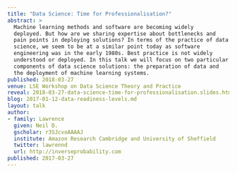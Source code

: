 ```yaml
---
title: "Data Science: Time for Professionalisation?"
abstract: >
  Machine learning methods and software are becoming widely
  deployed. But how are we sharing expertise about bottlenecks and
  pain points in deploying solutions? In terms of the practice of data
  science, we seem to be at a similar point today as software
  engineering was in the early 1980s. Best practice is not widely
  understood or deployed. In this talk we will focus on two particular
  components of data science solutions: the preparation of data and
  the deployment of machine learning systems.
published: 2018-03-27
venue: LSE Workshop on Data Science Theory and Practice
reveal: 2018-03-27-data-science-time-for-professionalisation.slides.html
blog: 2017-01-12-data-readiness-levels.md
layout: talk
author:
- family: Lawrence
  given: Neil D.
  gscholar: r3SJcvoAAAAJ
  institute: Amazon Research Cambridge and University of Sheffield
  twitter: lawrennd
  url: http://inverseprobability.com
published: 2017-03-27
---
```

